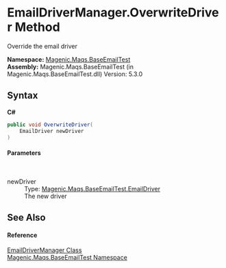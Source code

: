 # EmailDriverManager.OverwriteDriver Method 
 

Override the email driver

**Namespace:**&nbsp;<a href="#/MAQS_5/Email_AUTOGENERATED/Magenic-Maqs-BaseEmailTest_Namespace">Magenic.Maqs.BaseEmailTest</a><br />**Assembly:**&nbsp;Magenic.Maqs.BaseEmailTest (in Magenic.Maqs.BaseEmailTest.dll) Version: 5.3.0

## Syntax

**C#**<br />
``` C#
public void OverwriteDriver(
	EmailDriver newDriver
)
```


#### Parameters
&nbsp;<dl><dt>newDriver</dt><dd>Type: <a href="#/MAQS_5/Email_AUTOGENERATED/EmailDriver_Class">Magenic.Maqs.BaseEmailTest.EmailDriver</a><br />The new driver</dd></dl>

## See Also


#### Reference
<a href="#/MAQS_5/Email_AUTOGENERATED/EmailDriverManager_Class">EmailDriverManager Class</a><br /><a href="#/MAQS_5/Email_AUTOGENERATED/Magenic-Maqs-BaseEmailTest_Namespace">Magenic.Maqs.BaseEmailTest Namespace</a><br />